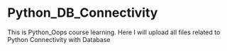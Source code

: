 # Python_DB_Connectivity
This is Python_Oops course learning. Here I will upload all files related to Python Connectivity with Database
